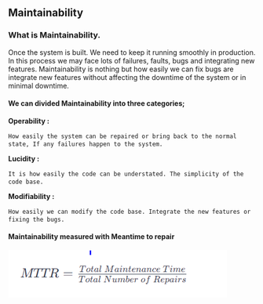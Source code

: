 ## Maintainability
### What is Maintainability.
Once the system is built. We need to keep it running smoothly in production. In this process we may face lots of 
failures, faults, bugs and integrating new features. Maintainability is nothing but how easily we can fix bugs are 
integrate new features without affecting the downtime of the system or in minimal downtime.

#### We can divided Maintainability into three categories;
**Operability :** 
    
    How easily the system can be repaired or bring back to the normal state, If any failures happen to the system.
**Lucidity :** 

    It is how easily the code can be understated. The simplicity of the code base.
**Modifiability :** 

    How easily we can modify the code base. Integrate the new features or fixing the bugs.

#### Maintainability measured with Meantime to repair 
![Maintainability.png](res/Maintainability.png)